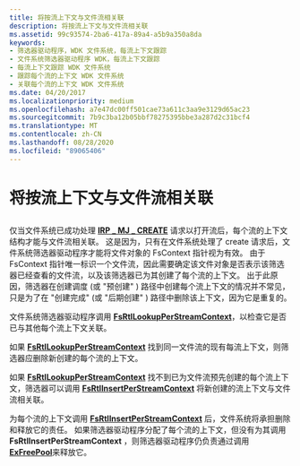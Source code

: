 ```yaml
---
title: 将按流上下文与文件流相关联
description: 将按流上下文与文件流相关联
ms.assetid: 99c93574-2ba6-417a-89a4-a5b9a350a8da
keywords:
- 筛选器驱动程序，WDK 文件系统，每流上下文跟踪
- 文件系统筛选器驱动程序 WDK，每流上下文跟踪
- 每流上下文跟踪 WDK 文件系统
- 跟踪每个流的上下文 WDK 文件系统
- 关联每个流的上下文 WDK 文件系统
ms.date: 04/20/2017
ms.localizationpriority: medium
ms.openlocfilehash: a7e47dc00ff501cae73a611c3aa9e3129d65ac23
ms.sourcegitcommit: 7b9c3ba12b05bbf78275395bbe3a287d2c31bcf4
ms.translationtype: MT
ms.contentlocale: zh-CN
ms.lasthandoff: 08/28/2020
ms.locfileid: "89065406"
---
```

# <a name="associating-a-per-stream-context-with-a-file-stream"></a>将按流上下文与文件流相关联


## <span id="ddk_associating_a_per_stream_context_with_a_file_stream_if"></span><span id="DDK_ASSOCIATING_A_PER_STREAM_CONTEXT_WITH_A_FILE_STREAM_IF"></span>


仅当文件系统已成功处理 [**IRP \_ MJ \_ CREATE**](./irp-mj-create.md) 请求以打开流后，每个流的上下文结构才能与文件流相关联。 这是因为，只有在文件系统处理了 create 请求后，文件系统筛选器驱动程序才能将文件对象的 FsContext 指针视为有效。 由于 FsContext 指针唯一标识一个文件流，因此需要确定该文件对象是否表示该筛选器已经查看的文件流，以及该筛选器已为其创建了每个流的上下文。 出于此原因，筛选器在创建调度 (或 "预创建" ) 路径中创建每个流上下文的情况并不常见，只是为了在 "创建完成" (或 "后期创建" ) 路径中删除该上下文，因为它是重复的。

文件系统筛选器驱动程序调用 [**FsRtlLookupPerStreamContext**](/windows-hardware/drivers/ddi/ntifs/nf-ntifs-fsrtllookupperstreamcontext)，以检查它是否已与其他每个流上下文关联。

如果 [**FsRtlLookupPerStreamContext**](/windows-hardware/drivers/ddi/ntifs/nf-ntifs-fsrtllookupperstreamcontext) 找到同一文件流的现有每流上下文，则筛选器应删除新创建的每个流的上下文。

如果 [**FsRtlLookupPerStreamContext**](/windows-hardware/drivers/ddi/ntifs/nf-ntifs-fsrtllookupperstreamcontext) 找不到已为文件流预先创建的每个流上下文，筛选器可以调用 [**FsRtlInsertPerStreamContext**](/windows-hardware/drivers/ddi/ntifs/nf-ntifs-fsrtlinsertperstreamcontext) 将新创建的流上下文与文件流相关联。

为每个流的上下文调用 [**FsRtlInsertPerStreamContext**](/windows-hardware/drivers/ddi/ntifs/nf-ntifs-fsrtlinsertperstreamcontext) 后，文件系统将承担删除和释放它的责任。 如果筛选器驱动程序分配了每个流的上下文，但没有为其调用 **FsRtlInsertPerStreamContext** ，则筛选器驱动程序仍负责通过调用 [**ExFreePool**](/windows-hardware/drivers/ddi/ntddk/nf-ntddk-exfreepool)来释放它。

 


